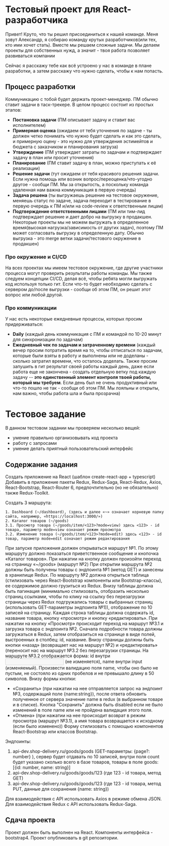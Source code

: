 # Тестовый проект для React-разработчика

Привет! Круто, что ты решил присоединиться к нашей команде. Меня зовут Александр, я собираю команду крутых разработчиков(или тех, кто ими хочет стать). Вместе мы решаем сложные задачи. Мы делаем проекты для собственных нужд, а значит - твоя работа позволяет развиваться компании

Сейчас я расскажу тебе как всё устроено у нас в команде в плане разработки, а затем расскажу что нужно сделать, чтобы к нам попасть.

## Процесс разработки

Коммуникацию с тобой будет держать проект-менеджер. ПМ обычно ставит задачи в таск-трекере. В целом процесс состоит из простых этапов:
- **Постановка задачи** (ПМ описывает задачу и ставит вас исполнителем)
- **Примерная оценка** (ожидаем от тебя уточнения по задаче - ты должен четко понимать что нужно будет сделать и как это сделать, и примерную оцену - это нужно для утверждения эстимейтов и бюджета с заказчиком и планирования загруза)
- **Утверждение** (ПМ утверждает затраты по задачам и подтверждает задачу в план или просит уточнения)
- **Планирование** (ПМ ставит задачу в план, можно приступать к её реализации)
- **Решение задачи** (тут ожидаем от тебя красивого решения задачи. Если нужна помощь или возник вопрос/переоценка/что-угодно другое - сообщи ПМ. Мы за открытость, а поскольку команда удаленная нам важна коммуникация в первую очередь)
- **Задача решена** (ты выгружаешь решение на тестовое окружение, меняешь статус по задаче, задача переходит в тестирование в первую очередь к ПМ и/или на code-review к ответственным лицам)
- **Подтверждение ответственными лицами** (ПМ или тим-лид подтверждает решение и дает добро на выгрузку в продакшен. Некоторые проекты мы не можем выгружать в определенное время(высокая нагрузка/зависимость от других задач), поэтому ПМ может согласовать выгрузку в определенную дату. Обычно выгрузка - это merge ветки задачи/тестового окружение в продакшен)

### Про окружение и CI/CD
На всех проектах мы имеем тестовое окружение, где другие участники процесса могут проверить результаты работы команды. Мы также следуем концепции CI/CD, делая всё, чтобы ребята могли выгружать код используя только гит. Если что-то будет необходимо сделать с сервером до/после выгрузки - сообщи об этом ПМ, он решит этот вопрос или любой другой.

### Про коммуникации
У нас есть некоторые ежедневные процессы, которых просим придерживаться:

- **Daily** (каждый день коммуникация с ПМ и командой по 10-20 минут для синхронизации по задачам)
- **Ежедневный чек по задачам и затраченному времени** (каждый вечер просим потратить время на то, чтобы отписаться по задачам, которые были взяты в работу и выполнены или не доделаны - сколько затратил времени, что осталось доделать. Также просим запушить в гит результат своей работы каждый день, даже если работа еще не закончена - создать отдельную ветку под каждую задачу -- **это единственный элемент контроля твоей работы, который мы требуем**. Если день был не очень продуктивный или что-то пошло не так - сообщи об этом ПМ. Мы лояльны и открыты, нам важно, чтобы работа шла и была прозрачна)

# Тестовое задание

В данном тестовом задании мы проверяем несколько вещей:
 - умение правильно организовывать код проекта
 - работу с запросами
 - умение делать приятный пользовательский интерфейс

## Содержание задания
Создать приложение на React (шаблон create-react-app + typescript)
Добавить в приложение пакеты Redux, Redux-Saga, React-Redux, Axios, React-Bootstrap, React-Router 6, предпочтительно (но не обязательно) также Redux-Toolkit.

Создать 3 маршрута: 
```
1. Dashboard (~/dashboard), (здесь и далее «~» означает корневую папку сайта, например, «https://localhost:3000/»)
2. Каталог товаров (~/goods)
3.1. Просмотр товара (~/goods/item/<123>?mode=view) здесь <123> - id товара, параметр mode=view означает режим просмотра
3.2. Изменение товара (~/goods/item/<123>?mode=edit) здесь <123> - id товар, параметр mode=edit означает режим редактирования
```

При запуске приложения должен открываться маршрут №1. По этому маршруту должно показаться приветственное сообщение и кнопочка «Каталог товаров». При нажатии на кнопку должен произойти переход на страницу «~/goods» (маршрут №2)
При открытии маршрута №2 должны быть получены товары с эндпоинта №1 (метод GET) и занесены в хранилище Redux. 
По маршруту №2 должна открыться таблица (стилизовать через React-Bootstrap компоненты или Bootstrap-классы), ее содержимое должно грузиться из Redux. Внизу таблицы должна быть пагинация (минимально стилизовать, отобразить несколько страниц ссылками, чтобы по клику на ссылку без перезагрузки страницы через Redux подгружались товары с выбранных страниц (использовать GET-параметры эндпоинта №1)), отображение по 10 записей на страницу. 
Каждая строка таблицы должна содержать id, название товара, кнопку «просмотр» и кнопку «редактировать».
При нажатии на кнопку «Просмотр» происходит переход на маршрут №3.1 и загрузка товара с эндпоинта №2. Сначала подробности товара должны загружаться в Redux, затем отобразиться на странице в виде полей, выстроенных в столбец: id, название. Внизу страницы должны быть кнопки «назад» (возвращает нас на маршрут №2) и «редактировать» (переносит нас на маршрут №3.2 без перезагрузки страницы.
На маршруте №3.2 отображается форма: 
id внутри <input disabled /> (не изменяется), name внутри input (изменяемый). Произвести валидацию поля name, чтобы оно было не пустым, не состояло из одних пробелов и не превышало длину в 50 символов.
Внизу формы кнопки: 
- «Сохранить» (при нажатии на нее отправляется запрос на эндпоинт №3, содержащий поле {name:string}), после ответа обновить полученное от сервера значение name в redux (в выбранном товаре и в списке). Кнопка "Сохранить" должна быть disabled если не было изменений в поле name или не пройдена валидация этого поля.
- «Отмена» (при нажатии на нее происходит возврат в режим просмотра (маршрут №3.1), а имя товара возвращается к исходному (если было изменено))
Форму стилизовать с помощью компонентов React-Bootstrap или классов Bootstrap.

Эндпоинты: 
1. api-dev.shop-delivery.ru/goods/goods (GET-параметры: {page?: number} ), сервер будет отдавать по 10 записей, внутри поля count будет указано сколько всего в базе товаров, товары в поле goods: [{id: number, name: string}]
2. api-dev.shop-delivery.ru/goods/goods/123 (где 123 - id товара, метод GET)
2. api-dev.shop-delivery.ru/goods/goods/123 (где 123 - id товара, метод PUT, данные для сохранения {name: string})

Для взаимодействия с API использовать Axios в режиме обмена JSON.
Для взаимодействия Redux с API использовать Redux-Saga.
## Сдача проекта
Проект должен быть выполнен на React. Компоненты интерфейса - bootstrap4. Проект опубликовать в git репозитории.
